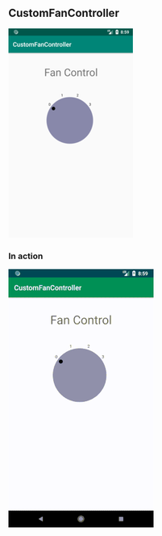## CustomFanController

![CustomEditText image](https://github.com/lexa-vic/Android-Custom-View/blob/master/CustomFanController/art/FanControlImage.png)

### In action
![CustomEditText gif](https://github.com/lexa-vic/Android-Custom-View/blob/master/CustomFanController/art/FanControlView.gif)
